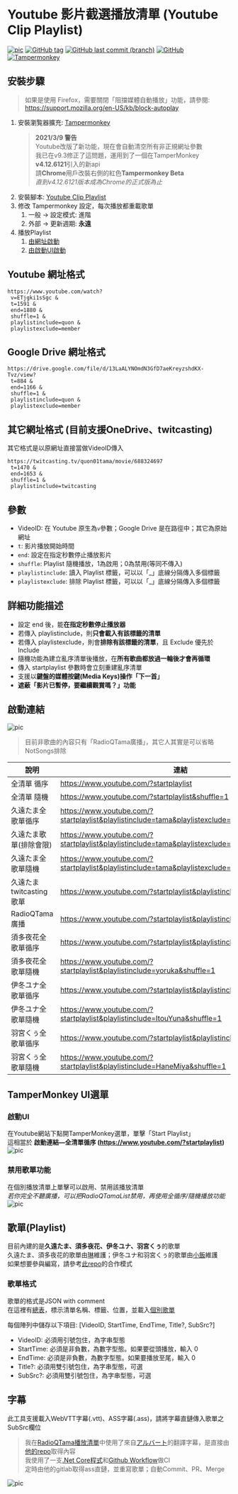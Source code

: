 ﻿# Youtube 影片截選播放清單 (Youtube Clip Playlist)

[![pic](pic/demo.png)](https://blog.maki0419.com/2020/12/userscript-youtube-clip-playlist.html)
[![GitHub tag](https://img.shields.io/github/tag/jim60105/YoutubeClipPlaylist?style=for-the-badge)](https://github.com/jim60105/YoutubeClipPlaylist/raw/master/YoutubeClipPlaylist.user.js)
[![GitHub last commit (branch)](https://img.shields.io/github/last-commit/jim60105/YoutubeClipPlaylist?label=LAST%20UPDATE&style=for-the-badge)](https://github.com/jim60105/YoutubeClipPlaylist/raw/master/YoutubeClipPlaylist.user.js)
[![GitHub](https://img.shields.io/github/license/jim60105/YoutubeClipPlaylist?style=for-the-badge)](https://github.com/jim60105/YoutubeClipPlaylist/blob/master/LICENSE)
[![Tampermonkey](https://img.shields.io/static/v1?style=for-the-badge&message=Tampermonkey&color=00485B&logo=Tampermonkey&logoColor=FFFFFF&label=)](https://www.tampermonkey.net/)

## 安裝步驟

> 如果是使用 Firefox，需要關閉「阻擋媒體自動播放」功能，請參閱: \
> <https://support.mozilla.org/en-US/kb/block-autoplay>

1. 安裝瀏覧器擴充: [Tampermonkey](https://www.tampermonkey.net/)
    > **2021/3/9 警告**\
    > Youtube改版了新功能，現在會自動清空所有非正規網址參數\
    > 我已在v9.3修正了這問題，運用到了一個在TamperMonkey **v4.12.6121**引入的新api\
    > 請**Chrome**用戶改裝右側的紅色**Tampermonkey Beta**\
    > *直到v4.12.6121版本成為Chrome的正式版為止*
1. 安裝腳本: [Youtube Clip Playlist](https://github.com/jim60105/YoutubeClipPlaylist/raw/master/YoutubeClipPlaylist.user.js)
1. 修改 Tampermonkey 設定，每次播放都重載歌單
    1. 一般 → 設定模式: 進階
    2. 外部 → 更新週期: **永遠**
1. 播放Playlist
   1. [由網址啟動](#啟動連結)
   2. [由啟動UI啟動](#啟動UI)

## Youtube 網址格式

    https://www.youtube.com/watch?
     v=ETjgki1sSgc &
     t=1591 &
     end=1880 &
     shuffle=1 &
     playlistinclude=quon &
     playlistexclude=member

## Google Drive 網址格式

    https://drive.google.com/file/d/13LaALYNOmdN3GfD7aeKreyzshdKX-Tvz/view?
     t=884 &
     end=1166 &
     shuffle=1 &
     playlistinclude=quon &
     playlistexclude=member

## 其它網址格式 (目前支援OneDrive、twitcasting)

其它格式是以原網址直接當做VideoID傳入

    https://twitcasting.tv/quon01tama/movie/688324697
     t=1470 &
     end=1653 &
     shuffle=1 &
     playlistinclude=twitcasting

## 參數

- VideoID: 在 Youtube 原生為`v`參數；Google Drive 是在路徑中；其它為原始網址
- `t`: 影片播放開始時間
- `end`: 設定在指定秒數停止播放影片
- `shuffle`: Playlist 隨機播放，1為啟用；0為禁用(等同不傳入)
- `playlistinclude`: 讀入 Playlist 標籤，可以以「_」底線分隔傳入多個標籤
- `playlistexclude`: 排除 Playlist 標籤，可以以「_」底線分隔傳入多個標籤

## 詳細功能描述

- 設定 end 後，能**在指定秒數停止播放器**
- 若傳入 playlistinclude，則**只會載入有該標籤的清單**
- 若傳入 playlistexclude，則會**排除有該標籤的清單**，且 Exclude 優先於 Include
- 隨機功能為建立亂序清單後播放，在**所有歌曲都放過一輪後才會再循環**
- 傳入 startplaylist 參數時會立刻重建亂序清單
- 支援以**鍵盤的媒體按鍵(Media Keys)操作「下一首」**
- **遮蔽「影片已暫停，要繼續觀賞嗎？」功能**

## 啟動連結

![pic](pic/bookmark.png)

> 目前非歌曲的內容只有「RadioQTama廣播」，其它人其實是可以省略NotSongs排除

| 說明                  | 連結                                                                                             |
|---------------------|--------------------------------------------------------------------------------------------------|
| 全清單 循序           | <https://www.youtube.com/?startplaylist>                                                         |
| 全清單 隨機           | <https://www.youtube.com/?startplaylist&shuffle=1>                                               |
| 久遠たま全歌單循序      | <https://www.youtube.com/?startplaylist&playlistinclude=tama&playlistexclude=NotSongs>           |
| 久遠たま歌單(排除會限)  | <https://www.youtube.com/?startplaylist&playlistinclude=tama&playlistexclude=member_NotSongs>    |
| 久遠たま全歌單隨機      | <https://www.youtube.com/?startplaylist&playlistinclude=tama&playlistexclude=NotSongs&shuffle=1> |
| 久遠たまtwitcasting歌單 | <https://www.youtube.com/?startplaylist&playlistinclude=twitcasting>                             |
| RadioQTama 廣播       | <https://www.youtube.com/?startplaylist&playlistinclude=RadioQTama>                              |
| 須多夜花全歌單循序    | <https://www.youtube.com/?startplaylist&playlistinclude=yoruka>                                  |
| 須多夜花全歌單隨機    | <https://www.youtube.com/?startplaylist&playlistinclude=yoruka&shuffle=1>                        |
| 伊冬ユナ全歌單循序      | <https://www.youtube.com/?startplaylist&playlistinclude=ItouYuna>                                |
| 伊冬ユナ全歌單隨機      | <https://www.youtube.com/?startplaylist&playlistinclude=ItouYuna&shuffle=1>                      |
| 羽宮くぅ全歌單循序      | <https://www.youtube.com/?startplaylist&playlistinclude=HaneMiya>                                |
| 羽宮くぅ全歌單隨機      | <https://www.youtube.com/?startplaylist&playlistinclude=HaneMiya&shuffle=1>                      |

## TamperMonkey UI選單

### 啟動UI

在Youtube網站下點開TamperMonkey選單，單擊「Start Playlist」 \
這相當於 **啟動連結—全清單循序 (<https://www.youtube.com/?startplaylist>)** \
![pic](pic/UI1.png)

### 禁用歌單功能

在個別播放清單上單擊可以啟用、禁用該播放清單 \
*若你完全不聽廣播，可以把RadioQTamaList禁用，再使用全循序/隨機播放功能* \
![pic](pic/UI2.png)

## 歌單(Playlist)

目前內建的是**久遠たま、須多夜花、伊冬ユナ、羽宮くぅ**的歌單\
久遠たま、須多夜花的歌單由[琳](https://twitter.com/jim60105)維護；伊冬ユナ和羽宮くぅ的歌單由[小飯](https://twitter.com/LittleRice1007)維護\
如果想要參與編寫，請參考[此repo](https://github.com/jim60105/Playlists)的合作模式

### 歌單格式

歌單的格式是JSON with comment \
在這裡有[總表](https://github.com/jim60105/Playlists/blob/master/Playlists.jsonc)，標示清單名稱、標籤、位置，並載入[個別歌單](https://github.com/jim60105/Playlists/blob/master/QuonTama/QuonTamaSongList.jsonc)

每個陣列中儲存以下項目: [VideoID, StartTime, EndTime, Title?, SubSrc?]

- VideoID: 必須用引號包住，為字串型態
- StartTime: 必須是非負數，為數字型態。如果要從頭播放，輸入 0
- EndTime: 必須是非負數，為數字型態。如果要播放至尾，輸入 0
- Title?: 必須用雙引號包住，為字串型態，可選
- SubSrc?: 必須用雙引號包住，為字串型態，可選

## 字幕

此工具支援載入WebVTT字幕(.vtt)、ASS字幕(.ass)，請將字幕直鏈傳入歌單之SubSrc欄位
> 我在[RadioQTama播放清單](https://www.youtube.com/?startplaylist&playlistinclude=RadioQTama)中使用了來自[アルバート](https://twitter.com/alubto)的翻譯字幕，是直接由[他的repo](https://gitlab.com/alubaato/tama-subs)取得內容\
> 我使用了一支[.Net Core程式](https://github.com/jim60105/Playlists/blob/master/QuonTama/CreateRadioQTamaSubtitles/CreateRadioQTamaSubtitles/Program.cs)和[Github Workflow](https://github.com/jim60105/Playlists/blob/master/.github/workflows/CreateRadioQTamaSubtitles.yml)做CI\
> 定時由他的gitlab取得ass直鏈，並重寫歌單；自動Commit、PR、Merge

![pic](pic/sub.png)
